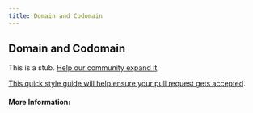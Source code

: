```yaml
---
title: Domain and Codomain
---
```


## Domain and Codomain

This is a stub. [Help our community expand it](https://github.com/freeCodeCamp/guide-articles/tree/master/articles/Math/Functions/Domain-And-Codomain/index.md).

[This quick style guide will help ensure your pull request gets accepted](https://github.com/freeCodeCamp/guide-articles/blob/master/README.md).

<!-- The article goes here, in GitHub-flavored Markdown. Feel free to add YouTube videos, images, and CodePen/JSBin embeds  -->

#### More Information:
<!-- Please add any articles you think might be helpful to read before writing the article -->


